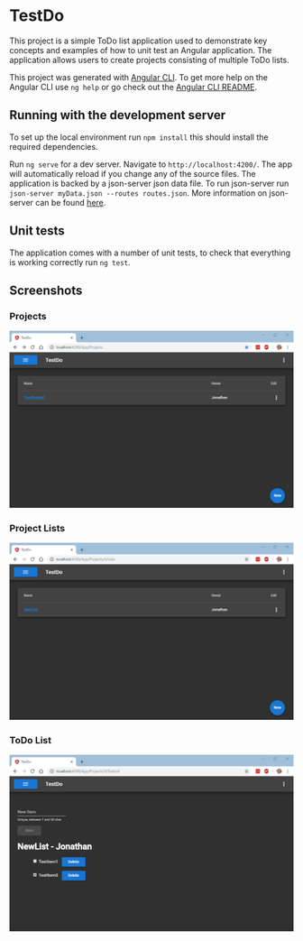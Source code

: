 # TestDo

This project is a simple ToDo list application used to demonstrate key concepts and examples of how to unit test an Angular application. The application allows users to create projects consisting of multiple ToDo lists.

This project was generated with [Angular CLI](https://github.com/angular/angular-cli). To get more help on the Angular CLI use `ng help` or go check out the [Angular CLI README](https://github.com/angular/angular-cli/blob/master/README.md).

## Running with the development server

To set up the local environment run `npm install` this should install the required dependencies.

Run `ng serve` for a dev server. Navigate to `http://localhost:4200/`. The app will automatically reload if you change any of the source files. The application is backed by a json-server json data file. To run json-server run `json-server myData.json --routes routes.json`. More information on json-server can be found [here](https://github.com/typicode/json-server).

## Unit tests

The application comes with a number of unit tests, to check that everything is working correctly run `ng test`.

## Screenshots 

### Projects

![projects](DemoImages/Projects.png)

### Project Lists

![projectLists](DemoImages/Lists.png)

### ToDo List

![toDoList](DemoImages/ToDoList.png)